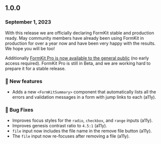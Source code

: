 ## 1.0.0

### September 1, 2023

With this release we are officially declaring FormKit stable and production ready. May community members have already been using FormKit in production for over a year now and have been very happy with the results. We hope you will be too!

Additionally [FormKit Pro is now available to the general public](/pro) (no early access required). FormKit Pro is still in Beta, and we are working hard to prepare it for a stable release.

### 💪 New features

- Adds a new `<FormKitSummary>` component that automatically lists all the errors and validation messages in a form with jump links to each (a11y).

### 🐛 Bug Fixes

- Improves focus styles for the `radio`, `checkbox`, and `range` inputs (a11y).
- Improves genesis contrast ratio to `4.5:1` (a11y).
- `file` input now includes the file name in the remove file button (a11y).
- The `file` input now re-focuses after removing a file (a11y).